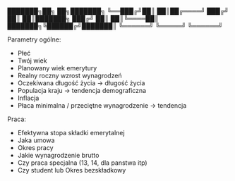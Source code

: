 ███████╗██╗   ██╗███████╗
╚══███╔╝██║   ██║██╔════╝
  ███╔╝ ██║   ██║███████╗
 ███╔╝  ██║   ██║╚════██║
███████╗╚██████╔╝███████║
╚══════╝ ╚═════╝ ╚══════╝

Parametry ogólne:
- Płeć
- Twój wiek
- Planowany wiek emerytury
- Realny roczny wzrost wynagrodzeń
- Oczekiwana długość życia -> długość życia
- Populacja kraju -> tendencja demograficzna
- Inflacja
- Płaca minimalna / przeciętne wynagrodzenie -> tendencja

Praca:
- Efektywna stopa składki emerytalnej
- Jaka umowa
- Okres pracy
- Jakie wynagrodzenie brutto
- Czy praca specjalna (13, 14, dla panstwa itp)
- Czy student
lub Okres bezskładkowy
